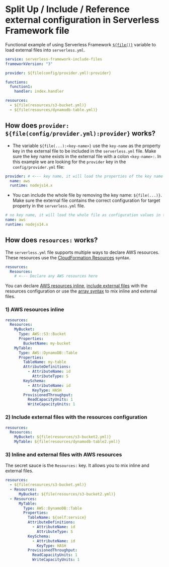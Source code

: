 # Split Up / Include / Reference external configuration in Serverless Framework file

Functional example of using Serverless Framework [`${file()}`](https://www.serverless.com/framework/docs/providers/aws/guide/variables) variable to load external files into `serverless.yml`.

```yml
service: serverless-framework-include-files
frameworkVersion: "3"

provider: ${file(config/provider.yml):provider}

functions:
  function1:
    handler: index.handler

resources:
  - ${file(resources/s3-bucket.yml)}
  - ${file(resources/dynamodb-table.yml)}
```

## How does `provider: ${file(config/provider.yml):provider}` works?

- The variable `${file(...):<key-name>}` use the `key-name` as the property key in the external file to be included in the `serverless.yml` file. Make sure the key name exists in the external file with a colon `<key-name>:`. In this example we are looking for the `provider` key in the `config/provider.yml` file:

```yml
provider: # <--- key name, it will load the properties of the key name as configuration
  name: aws
  runtime: nodejs14.x
```

- You can include the whole file by removing the key name: `${file(...)}`. Make sure the external file contains the correct configuration for target property in the `serverless.yml` file.

```yml
# no key name, it will load the whole file as configuration values in the serverless.yml file
name: aws
runtime: nodejs14.x
```

## How does `resources:` works?

The `serverless.yml` file supports multiple ways to declare AWS resources. These resources use the [CloudFormation Resources](https://docs.aws.amazon.com/AWSCloudFormation/latest/UserGuide/aws-template-resource-type-ref.html) syntax.

```yml
resources:
  Resources:
    # <--- Declare any AWS resources here
```

You can declare [AWS resources inline](#1-aws-resources-inline), [include external files](#2-include-external-files-with-the-resources-configuration) with the resources configuration or use the [array syntax](#3-inline-and-external-files-with-aws-resources) to mix inline and external files.

### 1) AWS resources inline

```yml
resources:
  Resources:
    MyBucket:
      Type: AWS::S3::Bucket
      Properties:
        BucketName: my-bucket
    MyTable:
      Type: AWS::DynamoDB::Table
      Properties:
        TableName: my-table
        AttributeDefinitions:
          - AttributeName: id
            AttributeType: S
        KeySchema:
          - AttributeName: id
            KeyType: HASH
        ProvisionedThroughput:
          ReadCapacityUnits: 1
          WriteCapacityUnits: 1
```

### 2) Include external files with the resources configuration

```yml
resources:
  Resources:
    MyBucket: ${file(resources/s3-bucket2.yml)}
    MyTable: ${file(resources/dynamodb-table2.yml)}
```

### 3) Inline and external files with AWS resources

The secret sauce is the `Resources:` key. It allows you to mix inline and external files.

```yml
resources:
  - ${file(resources/s3-bucket.yml)}
  - Resources:
      MyBucket: ${file(resources/s3-bucket2.yml)}
  - Resources:
      MyTable:
        Type: AWS::DynamoDB::Table
        Properties:
          TableName: ${self:service}
          AttributeDefinitions:
            - AttributeName: id
              AttributeType: S
          KeySchema:
            - AttributeName: id
              KeyType: HASH
          ProvisionedThroughput:
            ReadCapacityUnits: 1
            WriteCapacityUnits: 1
```
